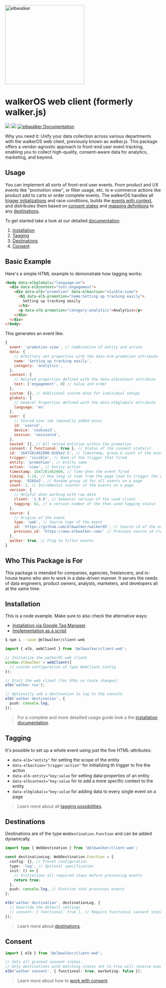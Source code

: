<p align="left">
  <a href="https://elbwalker.com">
    <img title="elbwalker" src='https://www.elbwalker.com/elbwalker.png' width="256px"/>
  </a>
</p>

# walkerOS web client (formerly walker.js)

<div align="left">
  <img src="https://img.shields.io/github/license/elbwalker/walkerOS" />
  <img src="https://img.shields.io/github/languages/top/elbwalker/walkerOS" />
  <a href="https://docs.elbwalker.com/"><img src="https://img.shields.io/badge/docs-docs.elbwalker.com-yellow" alt="elbwalker Documentation"></a>
</div>

Why you need it: Unify your data collection across various departments with the walkerOS web client, previously known as walker.js. This package offers a vendor-agnostic approach to front-end user event tracking, enabling you to collect high-quality, consent-aware data for analytics, marketing, and beyond.

## Usage

You can implement all sorts of front-end user events. From product and UX events like "promotion view", or filter usage, etc. to e-commerce actions like product add to carts or order complete events. The walkerOS handles all [trigger initializations](https://docs.elbwalker.com/tagging/available-triggers) and race conditions, builds the [events with context](https://docs.elbwalker.com/tagging/basics), and distributes them based on [consent states](https://docs.elbwalker.com/privacy/consent) and [mapping definitions](https://docs.elbwalker.com/destinations/basics#mapping) to any [destinations](https://docs.elbwalker.com/destinations/details).

To get started take a look at our detailed [documentation](https://docs.elbwalker.com/).

1. [Installation](https://docs.elbwalker.com/getting-started/installation)
2. [Tagging](https://docs.elbwalker.com/tagging/basics)
3. [Destinations](https://docs.elbwalker.com/destinations/basics)
4. [Consent](https://docs.elbwalker.com/privacy/consent)

## Basic Example

Here's a simple HTML example to demonstrate how tagging works:

```html
<body data-elbglobals="language:en">
  <div data-elbcontext="test:engagement">
    <div data-elb="promotion" data-elbaction="visible:view">
      <h1 data-elb-promotion="name:Setting up tracking easily">
        Setting up tracking easily
      </h1>
      <p data-elb-promotion="category:analytics">Analytics</p>
    </div>
  </div>
</body>
```

This generates an event like:

```js
{
  event: 'promotion view', // Combination of entity and action
  data: {
    // Arbitrary set properties with the data-elb-promotion attribute
    name: 'Setting up tracking easily',
    category: 'analytics',
  },
  context: {
    // Related properties defined with the data-elbcontext attribute
    test: ['engagement', 0] // Value and order
  },
  custom: {}, // Additional custom data for individual setups
  globals: {
    // General Properties defined with the data-elbglobals attribute
    language: 'en'
  },
  user: {
    // Stored user ids (manually added once)
    id: 'userid',
    device: 'cookieid',
    session: 'sessionid',
  },
  nested: [], // All nested entities within the promotion
  consent: { functional: true }, // Status of the consent state(s)
  id: '1647261462000-01b5e2-5', // Timestamp, group & count of the event
  trigger: 'visible', // Name of the trigger that fired
  entity: 'promotion', // Entity name
  action: 'view', // Entity action
  timestamp: 1647261462000, // Time when the event fired
  timing: 3.14, // How long it took from the page load to trigger the event
  group: '01b5e2', // Random group id for all events on a page
  count: 2, // Incremental counter of the events on a page
  version: {
    // Helpful when working with raw data
    client: '1.0.0', // Semantic version of the used client
    tagging: 42, // A version number of the then used tagging status
  },
  source: {
    // Origins of the event
    type: 'web', // Source type of the event
    id: 'https://github.com/elbwalker/walkerOS', // Source id of the event's origin (url)
    previous_id: 'https://www.elbwalker.com/' // Previous source id (referrer)
  },
  walker: true, // Flag to filter events
}
```

## Who This Package is For

This package is intended for companies, agencies, freelancers, and in-house teams who aim to work in a data-driven manner. It serves the needs of data engineers, product owners, analysts, marketers, and developers all at the same time.

## Installation

This is a node example. Make sure to also check the alternative ways:

- [Installation via Google Tag Manager](XXX)
- [Implementation as a script](XXX)

```sh
$ npm i --save @elbwalker/client-web
```

```ts
import { elb, webClient } from '@elbwalker/client-web';

// Initialize the walkerOS web client
window.elbwalker = webClient({
  // custom configuration of type WebClient.Config
});

// Start the web client (for SPAs on route changes)
elb('walker run');

// Optionally add a destination to log to the console
elb('walker destination', {
  push: console.log,
});
```

> For a complete and more detailled usage guide look a the [installation documentation](XXX).

## Tagging

It's possible to set up a whole event using just the five HTML-attributes:

- `data-elb="entity"` for setting the scope of the entity
- `data-elbaction="trigger:action"` for initializing th trigger to fire the action
- `data-elb-entity="key:value` for setting data-properties of an entity
- `data-elbcontext="key:value` for to add a more specific context to the entity
- `data-elbglobals="key:value` for adding data to every single event on a page

> Learn more about all [tagging possibilities](XXX).

## Destinations

Destinations are of the type `WebDestination.Function` and can be added dynamically.

```ts
import type { WebDestination } from '@elbwalker/client-web';

const destinationLog: WebDestination.Function = {
  config: {}, // Preset configuration
  type: 'log', // Optional specification
  init: () => {
    // Initializes all required steps before processing events
    return true;
  },
  push: console.log, // Function that processes events
};

elb('walker destination', destinationLog, {
  // Override the default settings
  // consent: { functional: true }, // Require functional consent state
});
```

> Learn more about [destinations](XXX).

## Consent

```ts
import { elb } from '@elbwalker/client-web';

// Sets all granted consent states.
// Only destinations with matching states set to true will receive events
elb('walker consent', { functional: true, marketing: false });
```

> Learn more about how to [work with consent](XXX).
